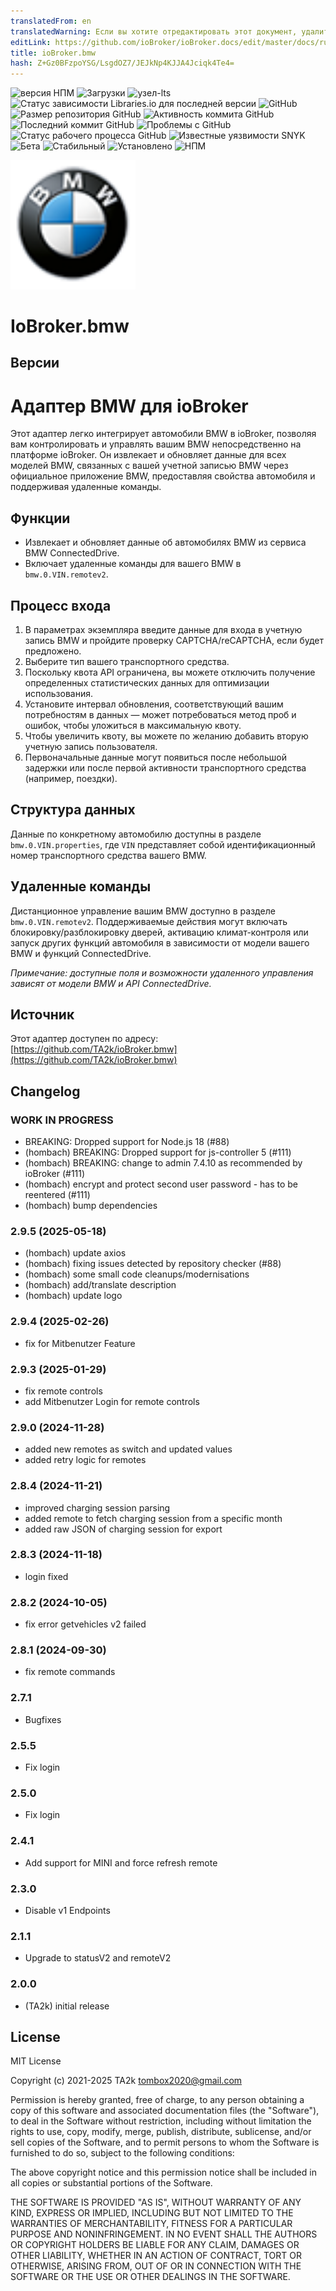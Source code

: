 ```yaml
---
translatedFrom: en
translatedWarning: Если вы хотите отредактировать этот документ, удалите поле «translationFrom», в противном случае этот документ будет снова автоматически переведен
editLink: https://github.com/ioBroker/ioBroker.docs/edit/master/docs/ru/adapterref/iobroker.bmw/README.md
title: ioBroker.bmw
hash: Z+Gz0BFzpoYSG/LsgdOZ7/JEJkNp4KJJA4Jciqk4Te4=
---
```

![версия НПМ](https://img.shields.io/npm/v/iobroker.bmw.svg)
![Загрузки](https://img.shields.io/npm/dm/iobroker.bmw.svg)
![узел-lts](https://img.shields.io/node/v-lts/iobroker.bmw?style=flat-square)
![Статус зависимости Libraries.io для последней версии](https://img.shields.io/librariesio/release/npm/iobroker.bmw?label=npm%20dependencies&style=flat-square)
![GitHub](https://img.shields.io/github/license/TA2k/iobroker.bmw?style=flat-square)
![Размер репозитория GitHub](https://img.shields.io/github/repo-size/TA2k/iobroker.bmw?logo=github&style=flat-square)
![Активность коммита GitHub](https://img.shields.io/github/commit-activity/m/TA2k/iobroker.bmw?logo=github&style=flat-square)
![Последний коммит GitHub](https://img.shields.io/github/last-commit/TA2k/iobroker.bmw?logo=github&style=flat-square)
![Проблемы с GitHub](https://img.shields.io/github/issues/TA2k/iobroker.bmw?logo=github&style=flat-square)
![Статус рабочего процесса GitHub](https://img.shields.io/github/actions/workflow/status/TA2k/iobroker.bmw/test-and-release.yml?branch=master&logo=github&style=flat-square)
![Известные уязвимости SNYK](https://snyk.io/test/github/TA2k/ioBroker.bmw/badge.svg)
![Бета](https://img.shields.io/npm/v/iobroker.bmw.svg?color=red&label=beta)
![Стабильный](https://iobroker.live/badges/bmw-stable.svg)
![Установлено](https://iobroker.live/badges/bmw-installed.svg)
![НПМ](https://nodei.co/npm/iobroker.bmw.png?downloads=true)

<img src="admin/bmw.png" alt="Логотип" width="200">

# IoBroker.bmw
## Версии
# Адаптер BMW для ioBroker
Этот адаптер легко интегрирует автомобили BMW в ioBroker, позволяя вам контролировать и управлять вашим BMW непосредственно на платформе ioBroker. Он извлекает и обновляет данные для всех моделей BMW, связанных с вашей учетной записью BMW через официальное приложение BMW, предоставляя свойства автомобиля и поддерживая удаленные команды.

## Функции
- Извлекает и обновляет данные об автомобилях BMW из сервиса BMW ConnectedDrive.
- Включает удаленные команды для вашего BMW в `bmw.0.VIN.remotev2`.

## Процесс входа
1. В параметрах экземпляра введите данные для входа в учетную запись BMW и пройдите проверку CAPTCHA/reCAPTCHA, если будет предложено.
2. Выберите тип вашего транспортного средства.
3. Поскольку квота API ограничена, вы можете отключить получение определенных статистических данных для оптимизации использования.
4. Установите интервал обновления, соответствующий вашим потребностям в данных — может потребоваться метод проб и ошибок, чтобы уложиться в максимальную квоту.
5. Чтобы увеличить квоту, вы можете по желанию добавить вторую учетную запись пользователя.
6. Первоначальные данные могут появиться после небольшой задержки или после первой активности транспортного средства (например, поездки).

## Структура данных
Данные по конкретному автомобилю доступны в разделе `bmw.0.VIN.properties`, где `VIN` представляет собой идентификационный номер транспортного средства вашего BMW.

## Удаленные команды
Дистанционное управление вашим BMW доступно в разделе `bmw.0.VIN.remotev2`. Поддерживаемые действия могут включать блокировку/разблокировку дверей, активацию климат-контроля или запуск других функций автомобиля в зависимости от модели вашего BMW и функций ConnectedDrive.

*Примечание: доступные поля и возможности удаленного управления зависят от модели BMW и API ConnectedDrive.*

## Источник
Этот адаптер доступен по адресу: [https://github.com/TA2k/ioBroker.bmw](https://github.com/TA2k/ioBroker.bmw)

## Changelog

### **WORK IN PROGRESS**

- BREAKING: Dropped support for Node.js 18 (#88)
- (hombach) BREAKING: Dropped support for js-controller 5 (#111)
- (hombach) BREAKING: change to admin 7.4.10 as recommended by ioBroker (#111)
- (hombach) encrypt and protect second user password - has to be reentered (#111)
- (hombach) bump dependencies

### 2.9.5 (2025-05-18)

- (hombach) update axios
- (hombach) fixing issues detected by repository checker (#88)
- (hombach) some small code cleanups/modernisations
- (hombach) add/translate description
- (hombach) update logo

### 2.9.4 (2025-02-26)

- fix for Mitbenutzer Feature

### 2.9.3 (2025-01-29)

- fix remote controls
- add Mitbenutzer Login for remote controls

### 2.9.0 (2024-11-28)

- added new remotes as switch and updated values
- added retry logic for remotes

### 2.8.4 (2024-11-21)

- improved charging session parsing
- added remote to fetch charging session from a specific month
- added raw JSON of charging session for export

### 2.8.3 (2024-11-18)

- login fixed

### 2.8.2 (2024-10-05)

- fix error getvehicles v2 failed

### 2.8.1 (2024-09-30)

- fix remote commands

### 2.7.1

- Bugfixes

### 2.5.5

- Fix login

### 2.5.0

- Fix login

### 2.4.1

- Add support for MINI and force refresh remote

### 2.3.0

- Disable v1 Endpoints

### 2.1.1

- Upgrade to statusV2 and remoteV2

### 2.0.0

- (TA2k) initial release

## License

MIT License

Copyright (c) 2021-2025 TA2k <tombox2020@gmail.com>

Permission is hereby granted, free of charge, to any person obtaining a copy
of this software and associated documentation files (the "Software"), to deal
in the Software without restriction, including without limitation the rights
to use, copy, modify, merge, publish, distribute, sublicense, and/or sell
copies of the Software, and to permit persons to whom the Software is
furnished to do so, subject to the following conditions:

The above copyright notice and this permission notice shall be included in all
copies or substantial portions of the Software.

THE SOFTWARE IS PROVIDED "AS IS", WITHOUT WARRANTY OF ANY KIND, EXPRESS OR
IMPLIED, INCLUDING BUT NOT LIMITED TO THE WARRANTIES OF MERCHANTABILITY,
FITNESS FOR A PARTICULAR PURPOSE AND NONINFRINGEMENT. IN NO EVENT SHALL THE
AUTHORS OR COPYRIGHT HOLDERS BE LIABLE FOR ANY CLAIM, DAMAGES OR OTHER
LIABILITY, WHETHER IN AN ACTION OF CONTRACT, TORT OR OTHERWISE, ARISING FROM,
OUT OF OR IN CONNECTION WITH THE SOFTWARE OR THE USE OR OTHER DEALINGS IN THE
SOFTWARE.